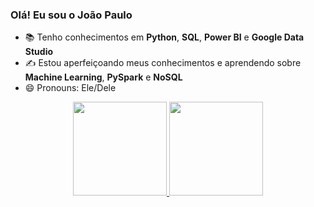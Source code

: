 ### Olá! Eu sou o João Paulo

- 📚 Tenho conhecimentos em **Python**, **SQL**, **Power BI** e **Google Data Studio**
- ✍ Estou aperfeiçoando meus conhecimentos e aprendendo sobre **Machine Learning**, **PySpark** e **NoSQL**
- 😄 Pronouns: Ele/Dele
<div align="center">
  <a href="https://github.com/Joao-Paulo-Mariz">
  <img height="150em" src="https://github-readme-stats.vercel.app/api?username=Joao-Paulo-Mariz&show_icons=true&theme=blue-green&include_all_commits=true&count_private=true"/>
  <img height="150em" src="https://github-readme-stats.vercel.app/api/top-langs/?username=Joao-Paulo-Mariz&layout=compact&langs_count=7&theme=blue-green"/>
</div>
